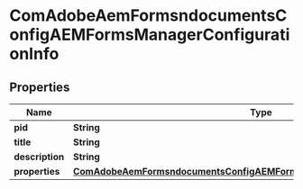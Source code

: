 

# ComAdobeAemFormsndocumentsConfigAEMFormsManagerConfigurationInfo

## Properties

Name | Type | Description | Notes
------------ | ------------- | ------------- | -------------
**pid** | **String** |  |  [optional]
**title** | **String** |  |  [optional]
**description** | **String** |  |  [optional]
**properties** | [**ComAdobeAemFormsndocumentsConfigAEMFormsManagerConfigurationProperties**](ComAdobeAemFormsndocumentsConfigAEMFormsManagerConfigurationProperties.md) |  |  [optional]



